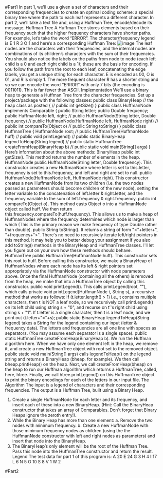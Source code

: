 #Part1
In part 1, we’ll use a given a set of characters and their corresponding frequencies to create an
optimal coding scheme: a special binary tree where the path to each leaf represents a different
character. In part 2, we’ll take a text file and, using a Huffman Tree, encode/decode its
message.
Huffman Tree
A Huffman Tree stores elements based on their frequency such that the higher frequency
characters have shorter paths. For example, let’s take the word “ERROR”. The
character/frequency legend is E 1 R 3 O 1 and here’s a corresponding Huffman Tree:
![image](https://github.com/user-attachments/assets/4bb229b3-f8ec-4469-9f73-f4165cdc8544)
The leaf nodes are the characters with their frequencies, and the internal nodes are
combinations of its children’s characters with the sum of their frequencies. You should also
notice the labels on the paths from node to node (each left child is a 0 and each right child is a
1); these are the basis for encoding.
If you follow the path from the root to each leaf, concatenating the edge labels, you get a unique
string for each character. E is encoded as 00, O is 01, and R is simply 1. The more frequent
character R has a shorter string and so we can encode the word “ERROR” with only 7 bits (the
encoding is 0011011). This is far fewer than ASCII.
Implementation
We’ll use a binary heap to generate a Huffman Tree from the character frequencies.
Set up a project/package with the following classes:
public class BinaryHeap // the heap class as posted
{
// public int getSize()
}
public class HuffmanNode implements Comparable
{
public String letter;
public Double frequency;
public HuffmanNode left, right;
// public HuffmanNode(String letter, Double frequency)
// public HuffmanNode(HuffmanNode left, HuffmanNode right)
// public int compareTo(Object o)
// public String toString()
}
public class HuffmanTree
{
HuffmanNode root;
// public HuffmanTree(HuffmanNode huff)
// public void printLegend()
// public static BinaryHeap legendToHeap(String legend)
// public static HuffmanTree createFromHeap(BinaryHeap b)
// public static void main(String[] args)
}
Here’s information about the above methods:
BinaryHeap
public int getSize(). This method returns the number of elements in the heap.
HuffmanNode
public HuffmanNode(String letter, Double frequency). This constructor creates
a new HuffmanNode where letter is set to this.letter, frequency is set to this.frequency, and left
and right are set to null.
public HuffmanNode(HuffmanNode left, HuffmanNode right). This constructor
creates a new HuffmanNode from its two children (i.e. the two nodes passed as parameters
should become children of the new node), setting the letter variable to the concatenation of
left.letter & right.letter, and the frequency variable to the sum of left.frequency & right.frequency.
public int compareTo(Object o). This method casts Object o into a HuffmanNode
object called huff. We then return this.frequency.compareTo(huff.frequency). This
allows us to make a heap of HuffmanNodes where the frequency determines which node is
larger than which (This is the primary reason we make frequency of type Double rather than
double).
public String toString(). It returns a string of form
"<"+letter+", "+frequency+">". There's no need to recursively iterate left/right pointers
in this method. It may help you to better debug your assignment if you also add toString()
methods in the BinaryHeap and HuffmanTree classes. I'll let you figure out on your own how
these methods should behave.
HuffmanTree
public HuffmanTree(HuffmanNode huff). This constructor sets this.root to huff. Before
calling this constructor, we make a BinaryHeap of HuffmanNodes where each node has its left &
right pointers set appropriately via the HuffmanNode constructor with node parameters above.
Once the final HuffmanNode (containing all the others) is removed from the heap, we make that
into a HuffmanTree object by calling this constructor.
public void printLegend(). This calls printLegend(root, ""), which calls private
void printLegend(HuffmanNode t, String s), a recursive method that works as
follows: If (t.letter.length() > 1) i.e., t contains multiple characters, then t is NOT a
leaf node, so we recursively call printLegend() on its left child using string s + "0", and
recurse on t’'s right child using string s + "1". If t.letter is a single character, then t is a leaf
node, and we print out (t.letter+"="+s);
public static BinaryHeap legendToHeap(String legend) takes a String for the
legend containing our input (letter & frequency data). The letters and frequencies are all one line
with spaces as separators. (You may assume each separator is a single space).
public static HuffmanTree createFromHeap(BinaryHeap b). We run the
Huffman algorithm here. When we have only one element left in the heap, we remove it, and
create a new HuffmanTree object with root set to the removed object.
public static void main(String[] args) calls legendToHeap() on the legend
string and returns a BinaryHeap (bheap, for example). We then call bheap.printHeap() on
the heap. Next, we call createFromHeap(bheap) on the heap to run our Huffman algorithm
which returns a HuffmanTree, called, here, htree. Finally, we call htree.printLegend() on
this HuffmanTree object to print the binary encodings for each of the letters in our input file.
The Algorithm
The input is a legend of characters and their corresponding frequencies. The output is a
Huffman Tree, built using a Binary Heap.
1. Create a single HuffmanNode for each letter and its frequency, and insert each of these
into a new BinaryHeap. (Hint: Call the BinaryHeap constructor that takes an array of
Comparables. Don't forget that Binary Heaps ignore the zeroth entry!).
2. While the Binary Heap has more than one element:
a. Remove the two nodes with minimum frequency.
b. Create a new HuffmanNode with those minimum frequency nodes as children
(using the the HuffmanNode constructor with left and right nodes as parameters)
and insert that node into the BinaryHeap.
3. The BinaryHeap’s only element will be the root of the Huffman Tree. Pass this node into
the HuffmanTree constructor and return the result.
Legend
The test data for part 1 of this program is:
A 20 E 24 G 3 H 4 I 17 L 6 N 5 O 10 S 8 V 1 W 2



#Part2
